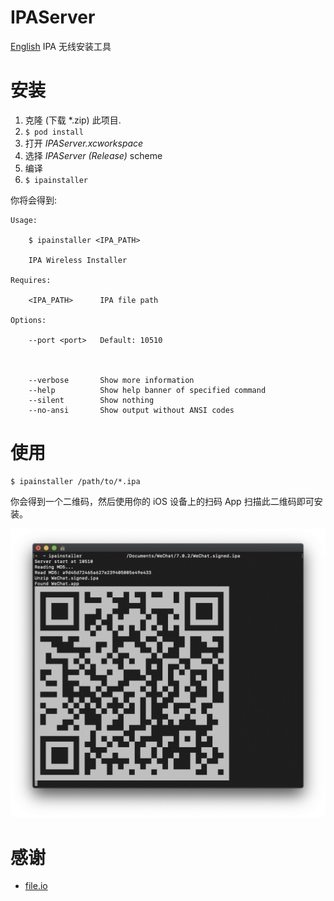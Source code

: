 # IPAServer

[English](README.md)
IPA 无线安装工具

# 安装

1. 克隆 (下载 *.zip) 此项目.
2. `$ pod install`
3. 打开 *IPAServer.xcworkspace*
4. 选择 *IPAServer (Release)* scheme
5. 编译
6. `$ ipainstaller`

你将会得到:

```
Usage:

    $ ipainstaller <IPA_PATH>

    IPA Wireless Installer

Requires:

    <IPA_PATH>      IPA file path

Options:

    --port <port>   Default: 10510



    --verbose       Show more information
    --help          Show help banner of specified command
    --silent        Show nothing
    --no-ansi       Show output without ANSI codes

```

# 使用

```shell
$ ipainstaller /path/to/*.ipa
```

你会得到一个二维码，然后使用你的 iOS 设备上的扫码 App 扫描此二维码即可安装。

![demo](resources/demo.png)

# 感谢

* [file.io](https://file.io)